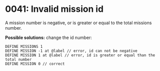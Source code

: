 # 0041: Invalid mission id

A mission number is negative, or is greater or equal to the total missions number.

**Possible solutions:** change the id number:

```text
DEFINE MISSIONS 1
DEFINE MISSION -1 at @label // error, id can not be negative
DEFINE MISSION 1 at @label // error, id is greater or equal than the total number
DEFINE MISSION 0 // correct
```

